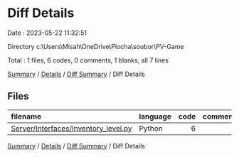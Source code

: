 # Diff Details

Date : 2023-05-22 11:32:51

Directory c:\\Users\\Misah\\OneDrive\\Plocha\\soubor\\PV-Game

Total : 1 files,  6 codes, 0 comments, 1 blanks, all 7 lines

[Summary](results.md) / [Details](details.md) / [Diff Summary](diff.md) / Diff Details

## Files
| filename | language | code | comment | blank | total |
| :--- | :--- | ---: | ---: | ---: | ---: |
| [Server/Interfaces/Inventory_level.py](/Server/Interfaces/Inventory_level.py) | Python | 6 | 0 | 1 | 7 |

[Summary](results.md) / [Details](details.md) / [Diff Summary](diff.md) / Diff Details